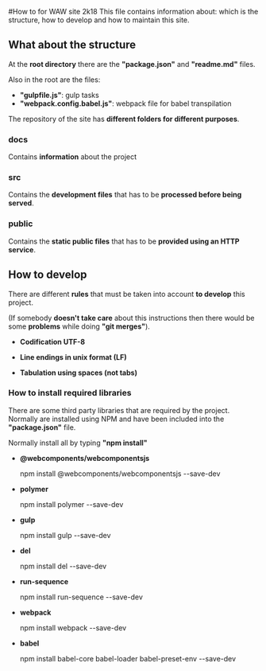 #How to for WAW site 2k18
This file contains information about: which is the structure, how to develop and how to maintain this site.

## What about the structure
At the **root directory** there are the **"package.json"** and **"readme.md"** files.

Also in the root are the files:
 * **"gulpfile.js"**: gulp tasks 
 * **"webpack.config.babel.js"**: webpack file for babel transpilation

The repository of the site has **different folders for different purposes**.

### docs
Contains **information** about the project

### src
Contains the **development files** that has to be **processed before being served**.

### public
Contains the **static public files** that has to be **provided using an HTTP service**. 


## How to develop
There are different **rules** that must be taken into account **to develop** this project.

(If somebody **doesn't take care** about this instructions then there would be some **problems** while doing **"git merges"**).

  - **Codification UTF-8**

  - **Line endings in unix format (LF)**

  - **Tabulation using spaces (not tabs)** 

  
### How to install required libraries
There are some third party libraries that are required by the project. Normally are installed using NPM and have been included into 
the **"package.json"** file.

Normally install all by typing **"npm install"**

  - **@webcomponents/webcomponentsjs**
  
    npm install @webcomponents/webcomponentsjs --save-dev
  
  - **polymer**
  
    npm install polymer --save-dev
  
  - **gulp**
  
    npm install gulp --save-dev  
  
  - **del**
  
    npm install del --save-dev
    
  - **run-sequence**
  
    npm install run-sequence --save-dev
    
  - **webpack**
  
    npm install webpack --save-dev
    
  - **babel**
  
    npm install babel-core babel-loader babel-preset-env --save-dev
